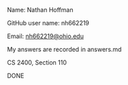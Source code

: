 Name: Nathan Hoffman

GitHub user name: nh662219

Email: nh662219@ohio.edu

My answers are recorded in answers.md

CS 2400, Section 110

DONE
